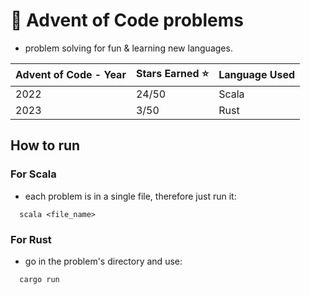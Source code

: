 # 🎄 Advent of Code problems

- problem solving for fun & learning new languages.

| Advent of Code - Year | Stars Earned :star: | Language Used |
|------------------------|--------------|---------------------|
| 2022                   |  24/50       |       Scala         |
| 2023                   | 3/50         |       Rust          |

## How to run

### For Scala

- each problem is in a single file, therefore just run it:
```
  scala <file_name>
```

### For Rust

- go in the problem's directory and use:
```
  cargo run
```
